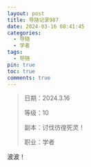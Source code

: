 ```yaml
---
layout: post
title: 导随记录987
date: 2024-03-16 08:41:45
categories:
  - 导随
  - 学者
tags:
  - 导随
pin: true
toc: true
comments: true
---
```

> 日期：2024.3.16
>
> 等级：10
>
> 副本：讨伐彷徨死灵！
>
> 职业：学者

波波！